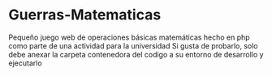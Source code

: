 # Guerras-Matematicas
Pequeño juego web de operaciones básicas matemáticas hecho en php como parte de una actividad para la universidad
Si gusta de probarlo, solo debe anexar la carpeta contenedora del codigo a su entorno de desarrollo y ejecutarlo
